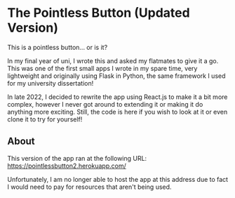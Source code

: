 # The Pointless Button (Updated Version)

This is a pointless button... or is it?

In my final year of uni, I wrote this and asked my flatmates to give it a go. This was one of the first small apps I wrote in my spare time, very lightweight and originally using Flask in Python, the same framework I used for my university dissertation!

In late 2022, I decided to rewrite the app using React.js to make it a bit more complex, however I never got around to extending it or making it do anything more exciting. Still, the code is here if you wish to look at it or even clone it to try for yourself!

## About
This version of the app ran at the following URL: https://pointlessbutton2.herokuapp.com/

Unfortunately, I am no longer able to host the app at this address due to fact I would need to pay for resources that aren't being used. 
